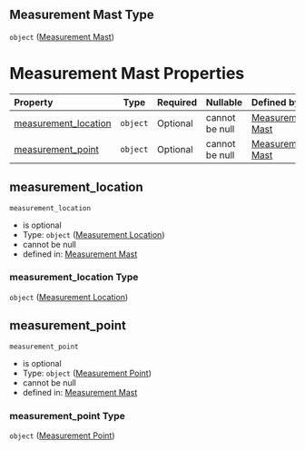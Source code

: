 ## Measurement Mast Type

`object` ([Measurement Mast](iea43_wra_data_model.md))

# Measurement Mast Properties

| Property                                      | Type     | Required | Nullable       | Defined by                                                                                                               |
| :-------------------------------------------- | -------- | -------- | -------------- | :----------------------------------------------------------------------------------------------------------------------- |
| [measurement_location](#measurement_location) | `object` | Optional | cannot be null | [Measurement Mast](iea43_wra_data_model-properties-measurement-location.md "undefined#/properties/measurement_location") |
| [measurement_point](#measurement_point)       | `object` | Optional | cannot be null | [Measurement Mast](iea43_wra_data_model-properties-measurement-point.md "undefined#/properties/measurement_point")       |

## measurement_location




`measurement_location`

-   is optional
-   Type: `object` ([Measurement Location](iea43_wra_data_model-properties-measurement-location.md))
-   cannot be null
-   defined in: [Measurement Mast](iea43_wra_data_model-properties-measurement-location.md "undefined#/properties/measurement_location")

### measurement_location Type

`object` ([Measurement Location](iea43_wra_data_model-properties-measurement-location.md))

## measurement_point




`measurement_point`

-   is optional
-   Type: `object` ([Measurement Point](iea43_wra_data_model-properties-measurement-point.md))
-   cannot be null
-   defined in: [Measurement Mast](iea43_wra_data_model-properties-measurement-point.md "undefined#/properties/measurement_point")

### measurement_point Type

`object` ([Measurement Point](iea43_wra_data_model-properties-measurement-point.md))
